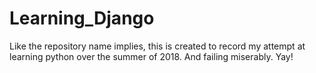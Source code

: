 # Learning_Django
Like the repository name implies, this is created to record my attempt at learning python over the summer of 2018. And failing miserably. Yay!
